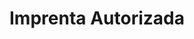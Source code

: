 ---
title: "Imprenta Autorizada"
url: /santa-cruz-de-la-sierra/imprenta-autorizada/
shop: Kopieren
---